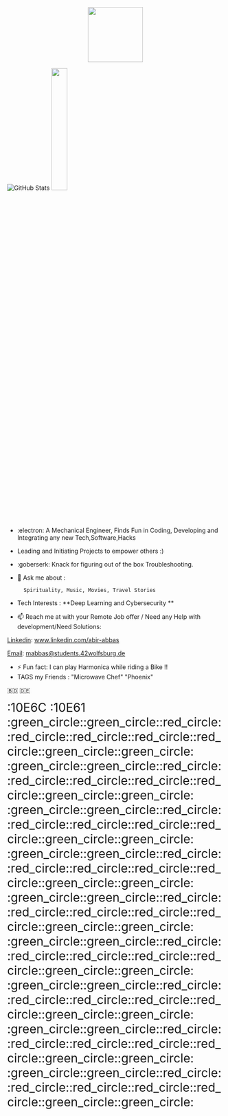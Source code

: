 <div align="center">
  <img src="https://42wolfsburg.de/wp-content/uploads/2022/01/42logo_site-5.svg" height="128px"  >
</div>

   
![GitHub Stats](https://streak-stats.demolab.com?user=mdabir1203&theme=monokai-metallian&hide_border=true&border_radius=3&locale=de&date_format=M%20j%5B%2C%20Y%5D&mode=weekly)
<img src="https://github-readme-stats.vercel.app/api/top-langs/?username=mdabir1203&langs_count=10&layout=compact" width="27%">
 
- :electron: A Mechanical Engineer, Finds Fun in Coding, Developing and Integrating any new Tech,Software,Hacks 
- Leading and Initiating Projects to empower others :) 
- :goberserk: Knack for figuring out of the box Troubleshooting. 
- 💬 Ask me about : 
        
        Spirituality, Music, Movies, Travel Stories
   
- Tech Interests : **Deep Learning and Cybersecurity **
- 📫 Reach me at with your Remote Job offer / Need any Help with development/Need Solutions: 

[Linkedin](https://img.shields.io/badge/LinkedIn-0077B5?style=for-the-badge&logo=linkedin&logoColor=white): www.linkedin.com/abir-abbas

[Email](	https://img.shields.io/badge/Gmail-D14836?style=for-the-badge&logo=gmail&logoColor=white): mabbas@students.42wolfsburg.de

- ⚡ Fun fact: I can play Harmonica while riding a Bike !!  
- TAGS my Friends : "Microwave Chef" "Phoenix"
 
 :bangladesh: 🇩🇪
 


 <div style="font-size: 2em">
  :10E6C :10E61
:green_circle::green_circle::red_circle::red_circle::red_circle::red_circle::red_circle::green_circle::green_circle:<br>
:green_circle::green_circle::red_circle::red_circle::red_circle::red_circle::red_circle::green_circle::green_circle:<br>
:green_circle::green_circle::red_circle::red_circle::red_circle::red_circle::red_circle::green_circle::green_circle:<br>
:green_circle::green_circle::red_circle::red_circle::red_circle::red_circle::red_circle::green_circle::green_circle:<br>
:green_circle::green_circle::red_circle::red_circle::red_circle::red_circle::red_circle::green_circle::green_circle:<br>
:green_circle::green_circle::red_circle::red_circle::red_circle::red_circle::red_circle::green_circle::green_circle:<br>
:green_circle::green_circle::red_circle::red_circle::red_circle::red_circle::red_circle::green_circle::green_circle:<br>
:green_circle::green_circle::red_circle::red_circle::red_circle::red_circle::red_circle::green_circle::green_circle:<br>
:green_circle::green_circle::red_circle::red_circle::red_circle::red_circle::red_circle::green_circle::green_circle:
</div>

